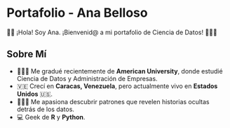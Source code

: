 # Portafolio - Ana Belloso
👋🏼 ¡Hola! Soy Ana. ¡Bienvenid@ a mi portafolio de Ciencia de Datos! 👩🏻‍💻

## Sobre Mí
- 👩🏻‍🎓 Me gradué recientemente de **American University**, donde estudié Ciencia de Datos y Administración de Empresas.
- 🇻🇪 Crecí en **Caracas, Venezuela**, pero actualmente vivo en **Estados Unidos** 🇺🇸.
- 🕵🏻‍♀️ Me apasiona descubrir patrones que revelen historias ocultas detrás de los datos.
- 💻 Geek de **R** y **Python**. 
